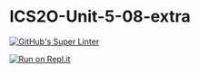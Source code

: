 # ICS2O-Unit-5-08-extra

[![GitHub's Super Linter](https://github.com/Johanna-liu16/ICS2O-Unit-5-08-extra/workflows/Johanna%20Liu's%20Super%20Linter/badge.svg)](https://github.com/Johanna-liu16/ICS2O-Unit-5-08-extra/actions)

[![Run on Repl.it](https://repl.it/badge/github/Johanna-liu16/ICS2O-Unit-5-08-extra)](https://repl.it/github/Johanna-liu16/ICS2O-Unit-5-08-extra)
